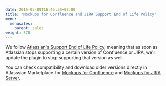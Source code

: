 ```yaml
---
date: 2015-05-09T16:46:35+02:00
title: "Mockups for Confluence and JIRA Support End of Life Policy"
menu:
  menusales:
    parent: sales
weight: 570
---
```


We follow [Atlassian's Support End of Life Policy](http://confluence.atlassian.com/display/Support/Atlassian+Support+End+of+Life+Policy), meaning that as soon as Atlassian stops supporting a certain version of Confluence or JIRA, we'll update the plugin to stop supporting that version as well.

You can check compatibility and download older versions directly in Atlasssian Marketplace for [Mockups for Confluence](https://marketplace.atlassian.com/plugins/com.balsamiq.confluence.plugins.mockups/versions) and [Mockups for JIRA Server](https://marketplace.atlassian.com/plugins/com.balsamiq.jira.plugins.mockups/versions).